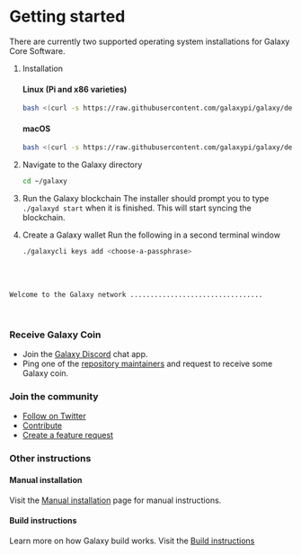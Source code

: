 # Getting started

There are currently two supported operating system installations for Galaxy
Core Software.

1. Installation
   #### Linux (Pi and x86 varieties)
   ```bash
   bash <(curl -s https://raw.githubusercontent.com/galaxypi/galaxy/develop/install.sh)
   ```
   #### macOS
   ```bash
   bash <(curl -s https://raw.githubusercontent.com/galaxypi/galaxy/develop/install-mac.sh)
   ```

2. Navigate to the Galaxy directory

   ```bash
   cd ~/galaxy
   ```

3. Run the Galaxy blockchain
   The installer should prompt you to type `./galaxyd start` when it is
   finished. This will start syncing the blockchain.

4. Create a Galaxy wallet
   Run the following in a second terminal window
   ```bash
   ./galaxycli keys add <choose-a-passphrase>
   ```

<br/>
<br/>

```
Welcome to the Galaxy network .................................
```

<br/>

### Receive Galaxy Coin

- Join the [Galaxy Discord](https://discord.gg/36K9nan) chat app.
- Ping one of the [repository maintainers](https://github.com/galaxypi/galaxy#repository-maintainers) and request to receive some Galaxy coin.

### Join the community
- [Follow on Twitter](https://twitter.com/GalaxyPiLab)
- [Contribute](/docs/CONTRIBUTING.md)
- [Create a feature request](https://github.com/galaxypi/galaxy#feature-requests)


### Other instructions

#### Manual installation

Visit the [Manual installation](/docs/manual-install.md) page for manual instructions.

#### Build instructions

Learn more on how Galaxy build works. Visit the [Build instructions](/docs/build-instructions.md)
